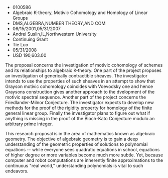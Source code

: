 
* 0100586
* Algebraic K-theory, Motivic Cohomology and Homology of Linear Groups
* DMS,ALGEBRA,NUMBER THEORY,AND COM
* 06/15/2001,05/31/2007
* Andrei Suslin,IL,Northwestern University
* Continuing Grant
* Tie Luo
* 05/31/2008
* USD 190,603.00

The proposal concerns the investigation of motivic cohomology of schemes and its
relationships to algebraic K-theory. One part of the project proposes an
investigation of generically contractible sheaves. The investigator intends to
use the properties of such sheaves in an attempt to show that Grayson motivic
cohomology coincides with Voevodsky one and hence Graysons construction gives
another approach to the dvelopment of the motivic spectral sequence. Another
part of the project concerns the Friedlander-Milnor Conjecture. The investigator
expects to develop new methods for the proof of the rigidity property for
homology of the finite general linear group. Finally the investigator plans to
figure out what if anything is missing in the proof of the Bloch-Kato Conjecture
modulo an arbitrary prime integer.

This research proposal is in the area of mathematics known as algebraic
geometry. The objective of algebraic geometry is to gain a deep understanding of
the geometric properties of solutions to polynomial equations -- while everyone
sees quadratic equations in school, equations of higher degree or more variables
become much more subtle. Yet, because computer and robot computations are
inherently finite approximations to the continuous "real world," understanding
polynomials is vital to such endeavors.
